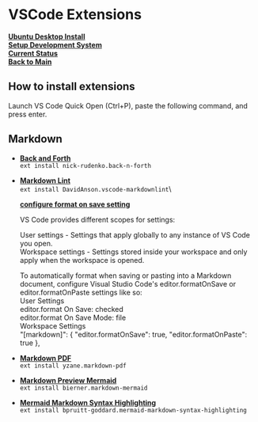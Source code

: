 # VSCode Extensions

**[Ubuntu Desktop Install](../../ubuntu22-04/desktop-install.md)**\
**[Setup Development System](../../../development/report_system/setup_dev_system/setup_dev_system.md)**\
**[Current Status](../../../development/status/weekly/current_status.md)**\
**[Back to Main](../../../README.md)**

## How to install extensions

Launch VS Code Quick Open (Ctrl+P), paste the following command, and press enter.

## Markdown

- **[Back and Forth](https://marketplace.visualstudio.com/items?itemName=nick-rudenko.back-n-forth)**\
```ext install nick-rudenko.back-n-forth```
- **[Markdown Lint](https://marketplace.visualstudio.com/items?itemName=DavidAnson.vscode-markdownlint)**\
```ext install DavidAnson.vscode-markdownlint```\

    **[configure format on save setting](https://code.visualstudio.com/docs/getstarted/settings#_language-specific-editor-settings)**

    VS Code provides different scopes for settings:

    User settings - Settings that apply globally to any instance of VS Code you open.\
    Workspace settings - Settings stored inside your workspace and only apply when the workspace is opened.

    To automatically format when saving or pasting into a Markdown document, configure Visual Studio Code's editor.formatOnSave or editor.formatOnPaste settings like so:\
    User Settings\
    editor.format On Save: checked\
    editor.format On Save Mode: file\
    Workspace Settings\
    "[markdown]": {
        "editor.formatOnSave": true,
        "editor.formatOnPaste": true
    },

- **[Markdown PDF](https://marketplace.visualstudio.com/items?itemName=yzane.markdown-pdf)**\
```ext install yzane.markdown-pdf```
- **[Markdown Preview Mermaid](https://marketplace.visualstudio.com/items?itemName=bierner.markdown-mermaid)**\
```ext install bierner.markdown-mermaid```
- **[Mermaid Markdown Syntax Highlighting](https://marketplace.visualstudio.com/items?itemName=bpruitt-goddard.mermaid-markdown-syntax-highlighting)**\
```ext install bpruitt-goddard.mermaid-markdown-syntax-highlighting```
